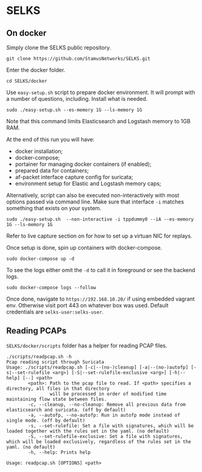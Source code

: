 # SELKS

## On docker

Simply clone the SELKS public repository.

```
git clone https://github.com/StamusNetworks/SELKS.git
```

Enter the docker folder.

```
cd SELKS/docker
```

Use `easy-setup.sh` script to prepare docker environment. It will prompt with a number of questions, including. Install what is needed.

```
sudo ./easy-setup.sh --es-memory 1G --ls-memory 1G
```

Note that this command limits Elasticsearch and Logstash memory to 1GB RAM.

At the end of this run you will have:
* docker installation;
* docker-compose;
* portainer for managing docker containers (if enabled);
* prepared data for containers;
* af-packet interface capture config for suricata;
* environment setup for Elastic and Logstash memory caps;

Alternatively, script can also be executed non-interactively with most options passed via command line. Make sure that interface `-i` matches something that exists on your system.

```
sudo ./easy-setup.sh  --non-interactive -i tppdummy0 --iA --es-memory 1G --ls-memory 1G
```

Refer to live capture section on for how to set up a virtuan NIC for replays.

Once setup is done, spin up containers with docker-compose.

```
sudo docker-compose up -d
```

To see the logs either omit the `-d` to call it in foreground or see the backend logs.

```
sudo docker-compose logs --follow
```

Once done, navigate to `https://192.168.10.20/` if using embedded vagrant env. Otherwise visit port 443 on whatever box was used. Default credentials are `selks-user:selks-user`.

## Reading PCAPs

`SELKS/docker/scripts` folder has a helper for reading PCAP files.

```
./scripts/readpcap.sh -h
Pcap reading script through Suricata
Usage: ./scripts/readpcap.sh [-c|--(no-)cleanup] [-a|--(no-)autofp] [-s|--set-rulefile <arg>] [-S|--set-rulefile-exclusive <arg>] [-h|--help] [--] <path>
        <path>: Path to the pcap file to read. If <path> specifies a directory, all files in that directory
                will be processed in order of modified time maintaining flow state between files.
        -c, --cleanup, --no-cleanup: Remove all previous data from elasticsearch and suricata. (off by default)
        -a, --autofp, --no-autofp: Run in autofp mode instead of single mode. (off by default)
        -s, --set-rulefile: Set a file with signatures, which will be loaded together with the rules set in the yaml. (no default)
        -S, --set-rulefile-exclusive: Set a file with signatures, which will be loaded exclusively, regardless of the rules set in the yaml. (no default)
        -h, --help: Prints help

Usage: readpcap.sh [OPTIONS] <path>
```
